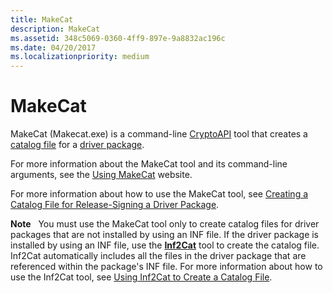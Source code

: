 ```yaml
---
title: MakeCat
description: MakeCat
ms.assetid: 348c5069-0360-4ff9-897e-9a8832ac196c
ms.date: 04/20/2017
ms.localizationpriority: medium
---
```


# MakeCat


MakeCat (Makecat.exe) is a command-line [CryptoAPI](http://go.microsoft.com/fwlink/p/?linkid=136391) tool that creates a [catalog file](https://msdn.microsoft.com/library/windows/hardware/ff537872) for a [driver package](https://msdn.microsoft.com/library/windows/hardware/ff544840).

For more information about the MakeCat tool and its command-line arguments, see the [Using MakeCat](http://go.microsoft.com/fwlink/p/?linkid=70086) website.

For more information about how to use the MakeCat tool, see [Creating a Catalog File for Release-Signing a Driver Package](https://msdn.microsoft.com/library/windows/hardware/ff540172).

**Note**   You must use the MakeCat tool only to create catalog files for driver packages that are not installed by using an INF file. If the driver package is installed by using an INF file, use the [**Inf2Cat**](inf2cat.md) tool to create the catalog file. Inf2Cat automatically includes all the files in the driver package that are referenced within the package's INF file. For more information about how to use the Inf2Cat tool, see [Using Inf2Cat to Create a Catalog File](https://msdn.microsoft.com/library/windows/hardware/ff553618).

 

 

 





